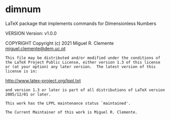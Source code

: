 # dimnum
LaTeX package that implements commands for Dimensionless Numbers

VERSION
    Version: v1.0.0

COPYRIGHT
    Copyright (c) 2021 Miguel R. Clemente <miguel.clemente@dem.uc.pt>

	This file may be distributed and/or modified under the conditions of
	the LaTeX Project Public License, either version 1.3 of this license
	or (at your option) any later version.  The latest version of this
	license is in:

   http://www.latex-project.org/lppl.txt

	and version 1.3 or later is part of all distributions of LaTeX version
	2005/12/01 or later.

	This work has the LPPL maintenance status `maintained'.
 
	The Current Maintainer of this work is Miguel R. Clemente.
